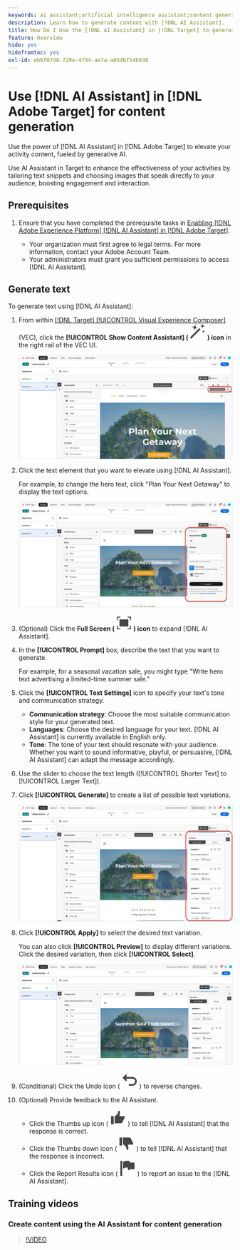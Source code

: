 ```yaml
---
keywords: ai assistant;artificial intelligence assistant;content generation;content accelerator
description: Learn how to generate content with [!DNL AI Assistant].
title: How Do I Use the [!DNL AI Assistant] in [!DNL Target] to generate content?
feature: Overview
hide: yes
hidefromtoc: yes
exl-id: eb6f07d8-729e-4f94-ae7a-a054bf54b030
---
```

# Use [!DNL AI Assistant] in [!DNL Adobe Target] for content generation

Use the power of [!DNL AI Assistant] in [!DNL Adobe Target] to elevate your activity content, fueled by generative AI.

Use AI Assistant in Target to enhance the effectiveness of your activities by tailoring text snippets and choosing images that speak directly to your audience, boosting engagement and interaction.

## Prerequisites

1. Ensure that you have completed the prerequisite tasks in [Enabling [!DNL Adobe Experience Platform] [!DNL AI Assistant] in [!DNL Adobe Target]](/help/main/c-intro/enabling-ai-assistant.md).

   * Your organization must first agree to legal terms. For more information, contact your Adobe Account Team.
   * Your administrators must grant you sufficient permissions to access [!DNL AI Assistant].

## Generate text

To generate text using [!DNL AI Assistant]:

1. From within [[!DNL Target] [!UICONTROL Visual Experience Composer]](/help/main/c-experiences/c-visual-experience-composer/viztarget-options.md) (VEC), click the **[!UICONTROL Show Content Assistant] ( ![Show Content Assistant icon](/help/main/assets/icons/MagicWand.svg) ) icon** in the right rail of the VEC UI.

   ![Show Content Assistant icon](/help/main/c-intro/assets/ai-assistant-conntet-generation-icon.png)

1. Click the text element that you want to elevate using [!DNL AI Assistant].

   For example, to change the hero text, click "Plan Your Next Getaway" to display the text options.

   ![Text Settings pane](/help/main/c-intro/assets/ai-text-settings.png)

1. (Optional) Click the **Full Screen ( ![Full Screen icon](/help/main/assets/icons/FullScreen.svg) ) icon** to expand [!DNL AI Assistant].

1. In the **[!UICONTROL Prompt]** box, describe the text that you want to generate.

   For example, for a seasonal vacation sale, you might type "Write hero text advertising a limited-time summer sale."

1. Click the **[!UICONTROL Text Settings]** icon to specify your text's tone and communication strategy.

   * **Communication strategy**: Choose the most suitable communication style for your generated text.
   * **Languages**: Choose the desired language for your text. [!DNL AI Assistant] is currently available in English only.
   * **Tone**: The tone of your text should resonate with your audience. Whether you want to sound informative, playful, or persuasive, [!DNL AI Assistant] can adapt the message accordingly.
   
1. Use the slider to choose the text length ([!UICONTROL Shorter Text] to [!UICONTROL Larger Text]).

1. Click **[!UICONTROL Generate]** to create a list of possible text variations.

   ![AI Assistant text variations](/help/main/c-intro/assets/ai-variations-text.png)

1. Click **[!UICONTROL Apply]** to select the desired text variation.

   You can also click **[!UICONTROL Preview]** to display different variations. Click the desired variation, then click **[!UICONTROL Select]**.

   ![AI Assistant with generated text](/help/main/c-intro/assets/ai-text-done.png)

1. (Conditional) Click the Undo icon ( ![Undo icon](/help/main/assets/icons/Undo.svg) ) to reverse changes.

1. (Optional) Provide feedback to the AI Assistant.

   * Click the Thumbs up icon ( ![Thumbs up icon](/help/main/assets/icons/ThumbUp.svg) ) to tell [!DNL AI Assistant] that the response is correct.
   * Click the Thumbs down icon ( ![Thumbs down icon](/help/main/assets/icons/ThumbDown.svg) ) to tell [!DNL AI Assistant] that the response is incorrect.
   * Click the Report Results icon ( ![Report results icon](/help/main/assets/icons/Flag.svg) ) to report an issue to the [!DNL AI Assistant].

## Training videos

### Create content using the AI Assistant for content generation

>[!VIDEO](https://video.tv.adobe.com/v/3434635/?learn=on">https://video.tv.adobe.com/v/3434635/?learn=on)
